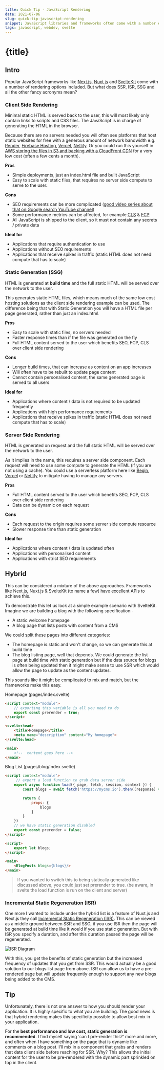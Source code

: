 ```yaml
---
title: Quick Tip - JavaScript Rendering 
date: 2021-07-06
slug: quick-tip-javascript-rendering
snippet: JavaScript libraries and frameworks often come with a number of different options of how to render the HTML content. What options do we have and which should you choose?
tags: javascript, webdev, svelte
---
```


# {title}

## Intro

Popular JavaScript frameworks like [Next.js](https://nextjs.org/), [Nuxt.js](https://nuxtjs.org/) and [SvelteKit](https://kit.svelte.dev/) come with a number of rendering options included. But what does SSR, ISR, SSG and all the other fancy acronyms mean? 

### Client Side Rendering

Minimal static HTML is served back to the user, this will most likely only contain links to scripts and CSS files. The JavaScript is in charge of generating the HTML in the browser. 

Because there are no servers needed you will often see platforms that host static websites for free with a generous amount of network bandwidth e.g. [Render](https://render.com/), [Firebase Hosting](https://firebase.google.com/docs/hosting), [Vercel](https://vercel.com/), [Netlify](https://www.netlify.com/). Or you could run this yourself in [AWS storing the files in S3 and backing with a CloudFront CDN](https://docs.aws.amazon.com/AmazonS3/latest/userguide/WebsiteHosting.html) for a very low cost (often a few cents a month). 

**Pros** 

- Simple deployments, just an index.html file and built JavaScript
- Easy to scale with static files, that requires no server side compute to serve to the user. 

**Cons**

- SEO requirements can be more complicated ([good video series about that on Google search YouTube channel](https://www.youtube.com/playlist?list=PLKoqnv2vTMUPOalM1zuWDP9OQl851WMM9))
- Some performance metrics can be affected, for example [CLS](https://web.dev/cls/) & [FCP](https://web.dev/fcp/) 
- All JavaScript is shipped to the client, so it must not contain any secrets / private data

**Ideal for**

- Applications that require authentication to use
- Applications without SEO requirements
- Applications that receive spikes in traffic (static HTML does not need compute that has to scale)


### Static Generation (SSG)

HTML is generated at **build time** and the full static HTML will be served over the network to the user.

This generates static HTML files, which means much of the same low cost hosting solutions as the client side rendering example can be used. The difference being that with Static Generation you will have a HTML file per page generated, rather than just an index.html.

**Pros** 

- Easy to scale with static files, no servers needed
- Faster response times than if the file was generated on the fly
- Full HTML content served to the user which benefits SEO, FCP, CLS over client side rendering

**Cons**

- Longer build times, that can increase as content on an app increases
- Will often have to be rebuilt to update page content
- Cannot contain personalised content, the same generated page is served to all users

**Ideal for**

- Applications where content / data is not required to be updated frequently
- Applications with high performance requirements
- Applications that receive spikes in traffic (static HTML does not need compute that has to scale)

### Server Side Rendering 

HTML is generated on request and the full static HTML will be served over the network to the user.

As it implies in the name, this requires a server side component. Each request will need to use some compute to generate the HTML (if you are not using a cache). You could use a serverless platform here like [Begin](https://begin.com/), [Vercel](https://vercel.com/) or [Netlify](https://www.netlify.com/) to mitigate having to manage any servers.

**Pros** 

- Full HTML content served to the user which benefits SEO, FCP, CLS over client side rendering
- Data can be dynamic on each request

**Cons**

- Each request to the origin requires some server side compute resource
- Slower response time than static generation

**Ideal for**

- Applications where content / data is updated often
- Applications with personalised content
- Applications with strict SEO requirements 

## Hybrid

This can be considered a mixture of the above approaches. Frameworks like Next.js, Nuxt.js & SvelteKit (to name a few) have excellent APIs to achieve this. 

To demonstrate this let us look at a simple example scenario with SvelteKit. Imagine we are building a blog with the following specification - 

- A static welcome homepage
- A blog page that lists posts with content from a CMS

We could split these pages into different categories:

- The homepage is static and won't change, so we can generate this at build time
- The blog listing page, well that depends. We could generate the list page at build time with static generation but if the data source for blogs is often being updated then it might make sense to use SSR which would allow the page to update as the content updates.

This sounds like it might be complicated to mix and match, but the frameworks make this easy. 

Homepage (pages/index.svelte)

```html
<script context="module">
    // exporting this variable is all you need to do
	export const prerender = true;
</script> 

<svelte:head>
	<title>Homepage</title>
    <meta name="description" content="My homepage">
</svelte:head>

<main>
    <!--  content goes here -->
</main>

``` 


Blog List (pages/blog/index.svelte)

```html
<script context="module">
     // export a load function to grab data server side
	export async function load({ page, fetch, session, context }) { 
        const blogs = await fetch('https://mycms.io').then((response) => response.json());

        return {
            props: {
                blogs
            }
        }
    })
    // we have static generation disabled
	export const prerender = false;
</script> 

<script>
    export let blogs;   
</script>

<main>
    <BlogPosts blogs={blogs}/>
</main>

```

> If you wanted to switch this to being statically generated like discussed above, you could just set prerender to true. (be aware, in svelte the load function is run on the client and server)


### Incremental Static Regeneration (ISR)

One more I wanted to include under the hybrid list is a feature of Nuxt.js and Next.js they call [Incremental Static Regeneration (ISR)](https://vercel.com/docs/next.js/incremental-static-regeneration#). This can be viewed as a middle ground between SSR and SSG, if you use ISR then the page will be generated at build time like it would if you use static generation. But with ISR you specify a duration, and after this duration passed the page will be regenerated.

![ISR Diagram](https://vercel.com/_next/image?url=%2Fdocs-proxy%2Fstatic%2Fdocs%2Fisr%2Fregeneration.png&q=75&w=1080)

With this, you get the benefits of static generation but the increased frequency of updates that you get from SSR. This would actually be a good solution to our blogs list page from above. ISR can allow us to have a pre-rendered page but will update frequently enough to support any new blogs being added to the CMS. 

## Tip

Unfortunately, there is not one answer to how you should render your application. It is highly specific to what you are building. The good news is that hybrid rendering makes this specificity possible to allow best mix in your application. 

For the **best performance and low cost, static generation is recommended**. I find myself saying 'can I pre-render this?' more and more, and often when I have something on the page that is dynamic like comments on a blog post. I'll mix in a component that grabs and renders that data client side before reaching for SSR. Why? This allows the initial content for the user to be pre-rendered with the dynamic part sprinkled on top in the client.  
